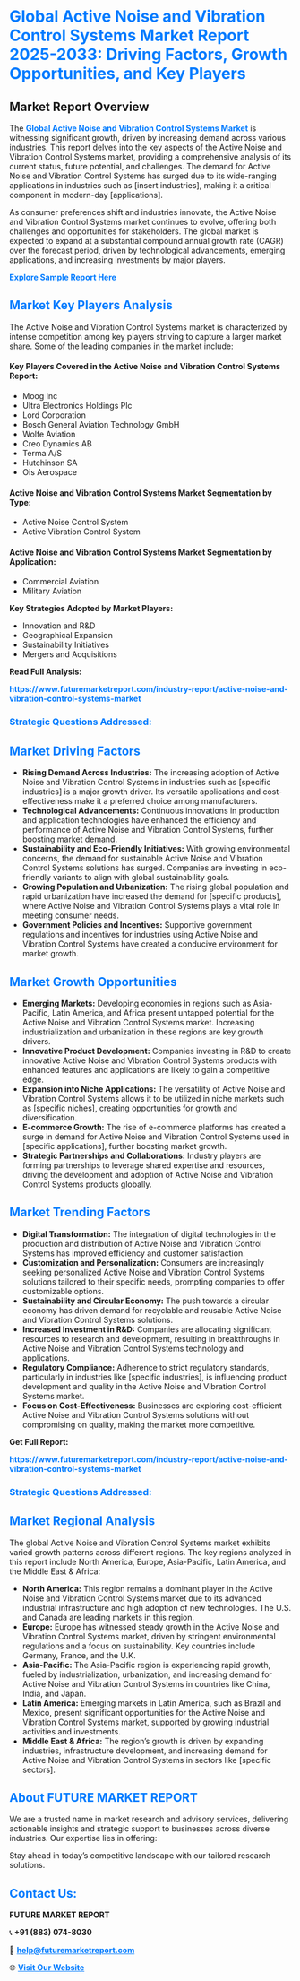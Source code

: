 <h1 style="color: #007BFF;">Global Active Noise and Vibration Control Systems Market Report 2025-2033: Driving Factors, Growth Opportunities, and Key Players</h1>

<section id="overview">
<h2>Market Report Overview</h2>
<p>The <a href="https://www.futuremarketreport.com/industry-report/active-noise-and-vibration-control-systems-market" style="color: #007BFF; text-decoration: none;"><strong>Global Active Noise and Vibration Control Systems Market</strong></a> is witnessing significant growth, driven by increasing demand across various industries. This report delves into the key aspects of the Active Noise and Vibration Control Systems market, providing a comprehensive analysis of its current status, future potential, and challenges. The demand for Active Noise and Vibration Control Systems has surged due to its wide-ranging applications in industries such as [insert industries], making it a critical component in modern-day [applications].</p>
<p>As consumer preferences shift and industries innovate, the Active Noise and Vibration Control Systems market continues to evolve, offering both challenges and opportunities for stakeholders. The global market is expected to expand at a substantial compound annual growth rate (CAGR) over the forecast period, driven by technological advancements, emerging applications, and increasing investments by major players.</p>
</section>

<section id="overview">
<p><a href="https://www.futuremarketreport.com/request-sample/reportId=93244" style="color: #007BFF; text-decoration: none;"><strong>Explore Sample Report Here</strong></a></p>
</section>

<section id="key-players">
<h2 style="color: #007BFF;">Market Key Players Analysis</h2>
<p>The Active Noise and Vibration Control Systems market is characterized by intense competition among key players striving to capture a larger market share. Some of the leading companies in the market include:</p>
<h4>Key Players Covered in the Active Noise and Vibration Control Systems Report:</h4>
<ul><li>Moog Inc</li><li>Ultra Electronics Holdings Plc</li><li>Lord Corporation</li><li>Bosch General Aviation Technology GmbH</li><li>Wolfe Aviation</li><li>Creo Dynamics AB</li><li>Terma A/S</li><li>Hutchinson SA</li><li>Ois Aerospace</li></ul>
<h4>Active Noise and Vibration Control Systems Market Segmentation by Type:</h4>
<ul><li>Active Noise Control System</li><li>Active Vibration Control System</li></ul>

<h4>Active Noise and Vibration Control Systems Market Segmentation by Application:</h4>
<ul><li>Commercial Aviation</li><li>Military Aviation</li></ul>
<p><strong>Key Strategies Adopted by Market Players:</strong></p>
<ul>
<li>Innovation and R&D</li>
<li>Geographical Expansion</li>
<li>Sustainability Initiatives</li>
<li>Mergers and Acquisitions</li>
</ul>
</section>

<section>
<p><strong>Read Full Analysis: </strong></p><a href="https://www.futuremarketreport.com/industry-report/active-noise-and-vibration-control-systems-market" style="color: #007BFF; text-decoration: none;"><strong>https://www.futuremarketreport.com/industry-report/active-noise-and-vibration-control-systems-market</strong></a>
<h3 style="color: #007BFF;">Strategic Questions Addressed:</h3>
</section>

<section id="driving-factors">
<h2 style="color: #007BFF;">Market Driving Factors</h2>
<ul>
<li><strong>Rising Demand Across Industries:</strong> The increasing adoption of Active Noise and Vibration Control Systems in industries such as [specific industries] is a major growth driver. Its versatile applications and cost-effectiveness make it a preferred choice among manufacturers.</li>
<li><strong>Technological Advancements:</strong> Continuous innovations in production and application technologies have enhanced the efficiency and performance of Active Noise and Vibration Control Systems, further boosting market demand.</li>
<li><strong>Sustainability and Eco-Friendly Initiatives:</strong> With growing environmental concerns, the demand for sustainable Active Noise and Vibration Control Systems solutions has surged. Companies are investing in eco-friendly variants to align with global sustainability goals.</li>
<li><strong>Growing Population and Urbanization:</strong> The rising global population and rapid urbanization have increased the demand for [specific products], where Active Noise and Vibration Control Systems plays a vital role in meeting consumer needs.</li>
<li><strong>Government Policies and Incentives:</strong> Supportive government regulations and incentives for industries using Active Noise and Vibration Control Systems have created a conducive environment for market growth.</li>
</ul>
</section>

<section id="growth-opportunities">
<h2 style="color: #007BFF;">Market Growth Opportunities</h2>
<ul>
<li><strong>Emerging Markets:</strong> Developing economies in regions such as Asia-Pacific, Latin America, and Africa present untapped potential for the Active Noise and Vibration Control Systems market. Increasing industrialization and urbanization in these regions are key growth drivers.</li>
<li><strong>Innovative Product Development:</strong> Companies investing in R&D to create innovative Active Noise and Vibration Control Systems products with enhanced features and applications are likely to gain a competitive edge.</li>
<li><strong>Expansion into Niche Applications:</strong> The versatility of Active Noise and Vibration Control Systems allows it to be utilized in niche markets such as [specific niches], creating opportunities for growth and diversification.</li>
<li><strong>E-commerce Growth:</strong> The rise of e-commerce platforms has created a surge in demand for Active Noise and Vibration Control Systems used in [specific applications], further boosting market growth.</li>
<li><strong>Strategic Partnerships and Collaborations:</strong> Industry players are forming partnerships to leverage shared expertise and resources, driving the development and adoption of Active Noise and Vibration Control Systems products globally.</li>
</ul>
</section>

<section id="trending-factors">
<h2 style="color: #007BFF;">Market Trending Factors</h2>
<ul>
<li><strong>Digital Transformation:</strong> The integration of digital technologies in the production and distribution of Active Noise and Vibration Control Systems has improved efficiency and customer satisfaction.</li>
<li><strong>Customization and Personalization:</strong> Consumers are increasingly seeking personalized Active Noise and Vibration Control Systems solutions tailored to their specific needs, prompting companies to offer customizable options.</li>
<li><strong>Sustainability and Circular Economy:</strong> The push towards a circular economy has driven demand for recyclable and reusable Active Noise and Vibration Control Systems solutions.</li>
<li><strong>Increased Investment in R&D:</strong> Companies are allocating significant resources to research and development, resulting in breakthroughs in Active Noise and Vibration Control Systems technology and applications.</li>
<li><strong>Regulatory Compliance:</strong> Adherence to strict regulatory standards, particularly in industries like [specific industries], is influencing product development and quality in the Active Noise and Vibration Control Systems market.</li>
<li><strong>Focus on Cost-Effectiveness:</strong> Businesses are exploring cost-efficient Active Noise and Vibration Control Systems solutions without compromising on quality, making the market more competitive.</li>
</ul>
</section>

<section>
<p><strong>Get Full Report: </strong></p><a href="https://www.futuremarketreport.com/industry-report/active-noise-and-vibration-control-systems-market" style="color: #007BFF; text-decoration: none;"><strong>https://www.futuremarketreport.com/industry-report/active-noise-and-vibration-control-systems-market</strong></a>
<h3 style="color: #007BFF;">Strategic Questions Addressed:</h3>
</section>


<section id="regional-analysis">
<h2 style="color: #007BFF;">Market Regional Analysis</h2>
<p>The global Active Noise and Vibration Control Systems market exhibits varied growth patterns across different regions. The key regions analyzed in this report include North America, Europe, Asia-Pacific, Latin America, and the Middle East & Africa:</p>
<ul>
<li><strong>North America:</strong> This region remains a dominant player in the Active Noise and Vibration Control Systems market due to its advanced industrial infrastructure and high adoption of new technologies. The U.S. and Canada are leading markets in this region.</li>
<li><strong>Europe:</strong> Europe has witnessed steady growth in the Active Noise and Vibration Control Systems market, driven by stringent environmental regulations and a focus on sustainability. Key countries include Germany, France, and the U.K.</li>
<li><strong>Asia-Pacific:</strong> The Asia-Pacific region is experiencing rapid growth, fueled by industrialization, urbanization, and increasing demand for Active Noise and Vibration Control Systems in countries like China, India, and Japan.</li>
<li><strong>Latin America:</strong> Emerging markets in Latin America, such as Brazil and Mexico, present significant opportunities for the Active Noise and Vibration Control Systems market, supported by growing industrial activities and investments.</li>
<li><strong>Middle East & Africa:</strong> The region’s growth is driven by expanding industries, infrastructure development, and increasing demand for Active Noise and Vibration Control Systems in sectors like [specific sectors].</li>
</ul>
</section>

<footer>
<h2 style="color: #007BFF;">About FUTURE MARKET REPORT</h2>
<p>We are a trusted name in market research and advisory services, delivering actionable insights and strategic support to businesses across diverse industries. Our expertise lies in offering:</p>

<p>Stay ahead in today’s competitive landscape with our tailored research solutions.</p>

<h2 style="color: #007BFF;">Contact Us:</h2>
<p><strong>FUTURE MARKET REPORT</strong></p>
<p>📞 <strong>+91 (883) 074-8030</strong></p>
<p>📧 <strong><a href="mailto:help@futuremarketreport.com" style="color: #007BFF;">help@futuremarketreport.com</a></strong></p>
<p>🌐 <strong><a href="https://www.futuremarketreport.com/" style="color: #007BFF;">Visit Our Website</a></strong></p>
</footer>